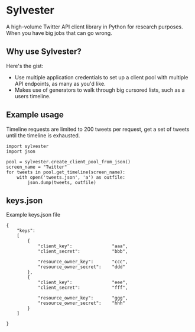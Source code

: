 # Sylvester
A high-volume Twitter API client library in Python for research purposes.
When you have big jobs that can go wrong.

## Why use Sylvester?
Here's the gist:
- Use multiple application credentials to set up a client pool with multiple API endpoints, as many as you'd like.
- Makes use of generators to walk through big cursored lists, such as a users timeline.

## Example usage
Timeline requests are limited to 200 tweets per request, get a set of tweets until the timeline is exhausted.

	import sylvester
	import json

	pool = sylvester.create_client_pool_from_json()
	screen_name = "Twitter"
	for tweets in pool.get_timeline(screen_name):
		with open('tweets.json', 'a') as outfile:
			json.dump(tweets, outfile)


## keys.json
Example keys.json file

	{
		"keys":
		[
		    {
		        "client_key": 				"aaa",
		        "client_secret": 			"bbb",

		        "resource_owner_key":       "ccc",
		        "resource_owner_secret":    "ddd"
		    },
		    {
		        "client_key":               "eee",
		        "client_secret":            "fff",

		        "resource_owner_key":       "ggg",
		        "resource_owner_secret":    "hhh"
		    }
		]

	}